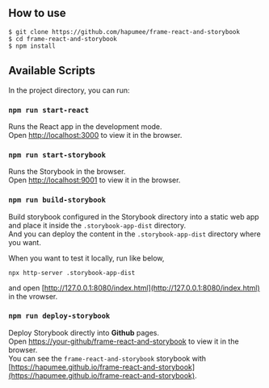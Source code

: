 ## How to use
```
$ git clone https://github.com/hapumee/frame-react-and-storybook
$ cd frame-react-and-storybook
$ npm install
```

## Available Scripts

In the project directory, you can run:

### `npm run start-react`

Runs the React app in the development mode.<br />
Open [http://localhost:3000](http://localhost:3000) to view it in the browser.

### `npm run start-storybook`

Runs the Storybook in the browser.<br />
Open [http://localhost:9001](http://localhost:9001) to view it in the browser.

### `npm run build-storybook`
Build storybook configured in the Storybook directory into a static web app and place it inside the `.storybook-app-dist` directory.<br />
And you can deploy the content in the `.storybook-app-dist` directory where you want.

When you want to test it locally, run like below,
```
npx http-server .storybook-app-dist
```
and open [http://127.0.0.1:8080/index.html](http://127.0.0.1:8080/index.html) in the vrowser.

### `npm run deploy-storybook`

Deploy Storybook directly into **Github** pages.<br />
Open [https://your-github/frame-react-and-storybook](https://your-github/frame-react-and-storybook) to view it in the browser.<br />
You can see the `frame-react-and-storybook` storybook with [https://hapumee.github.io/frame-react-and-storybook](https://hapumee.github.io/frame-react-and-storybook).